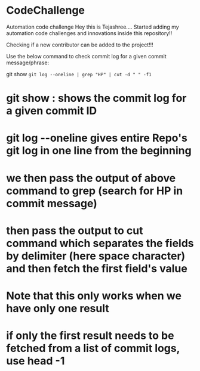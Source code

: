 # CodeChallenge
Automation code challenge
Hey this is Tejashree....
Started adding my automation code challenges and innovations inside this repository!! 

Checking if a new contributor can be added to the project!!!

Use the below command to check commit log for a given commit message/phrase:

git show `git log --oneline | grep "HP" | cut -d " " -f1`

# git show <commitID> : shows the commit log for a given commit ID
# git log --oneline gives entire Repo's git log in one line from the beginning
# we then pass the output of above command to grep (search for HP in commit message)
# then pass the output to cut command which separates the fields by delimiter (here space character) and then fetch the first field's value
# Note that this only works when we have only one result
# if only the first result needs to be fetched from a list of commit logs, use head -1
